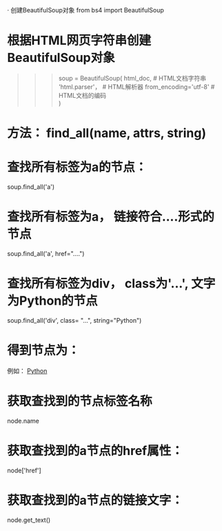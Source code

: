 · 创建BeautifulSoup对象
from bs4 import BeautifulSoup
# 根据HTML网页字符串创建BeautifulSoup对象
>>> soup = BeautifulSoup(
>                   html_doc,                   # HTML文档字符串
>                   'html.parser'，             # HTML解析器
>                   from_encoding='utf-8'      #  HTML文档的编码   
)


[/搜索节点/]: # (find_all， find)
# 方法： find_all(name, attrs, string)
# 查找所有标签为a的节点：
soup.find_all('a')

# 查找所有标签为a， 链接符合....形式的节点
soup.find_all('a', href="....")

# 查找所有标签为div， class为'...', 文字为Python的节点
soup.find_all('div', class= "...", string="Python")

[/访问节点信息/]: # (node)
# 得到节点为：
例如： <a href="....">Python</a>
# 获取查找到的节点标签名称
node.name
# 获取查找到的a节点的href属性：
node['href']
# 获取查找到的a节点的链接文字：
node.get_text()

